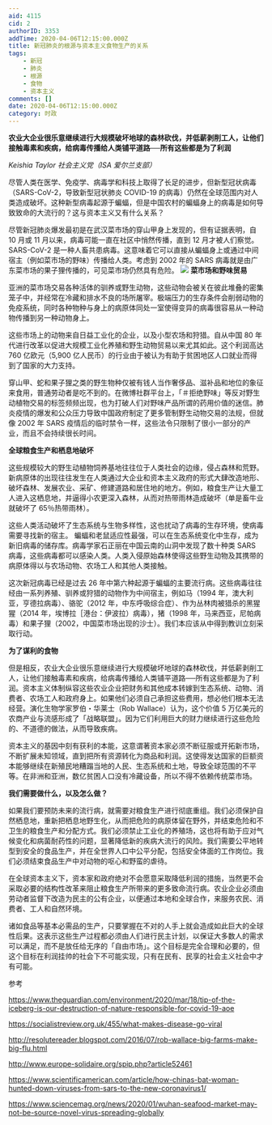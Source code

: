 ```yaml
---
aid: 4115
cid: 2
authorID: 3353
addTime: 2020-04-06T12:15:00.000Z
title: 新冠肺炎的根源与资本主义食物生产的关系
tags:
    - 新冠
    - 肺炎
    - 根源
    - 食物
    - 资本主义
comments: []
date: 2020-04-06T12:15:00.000Z
category: 时政
---
```


**农业大企业很乐意继续进行大规模破坏地球的森林砍伐，并低薪剥削工人，让他们接触毒素和疾病，给病毒传播给人类铺平道路──所有这些都是为了利润**

_Keishia Taylor 社会主义党（ISA 爱尔兰支部）_

尽管人类在医学、免疫学、病毒学和科技上取得了长足的进步，但新型冠状病毒（SARS-CoV-2，导致新型冠状肺炎 COVID-19 的病毒）仍然在全球范围内对人类造成破坏。这种新型病毒起源于蝙蝠，但是中国农村的蝙蝠身上的病毒是如何导致致命的大流行的？这与资本主义又有什么关系？

尽管新冠肺炎爆发最初是在武汉菜市场的穿山甲身上发现的，但有证据表明，自 10 月或 11 月以来，病毒可能一直在社区中悄然传播，直到 12 月才被人们察觉。SARS-CoV-2 是一种人畜共患病毒。这意味着它可以直接从蝙蝠身上或通过中间宿主（例如菜市场的野味）传播给人类。考虑到 2002 年的 SARS 病毒就是由广东菜市场的果子狸传播的，可见菜市场仍然具有危险。 ![](https://chinaworker.info/wp-content/uploads/2020/04/COVID-19-620x330-1.jpg) **菜市场和野味贸易**

亚洲的菜市场交易各种活体的驯养或野生动物，这些动物会被关在彼此堆叠的密集笼子中，并经常在冷藏和排水不良的场所屠宰。极端压力的生存条件会削弱动物的免疫系统，同时各种物种与身上的病原体同处一室使得变异的病毒很容易从一种动物传播到另一种动物身上。

这些市场上的动物来自日益工业化的企业，以及小型农场和狩猎。自从中国 80 年代进行改革以促进大规模工业化养殖和野生动物贸易以来尤其如此。这个利润高达 760 亿欧元（5,900 亿人民币）的行业由于被认为有助于贫困地区人口就业而得到了国家的大力支持。

穿山甲、蛇和果子狸之类的野生物种仅被有钱人当作奢侈品、滋补品和地位的象征来食用，普通劳动者是吃不到的。在微博社群平台上，「＃拒绝野味」等反对野生动植物交易的标签频频出现，也为打破人们对野味产品所谓的药用价值的迷信。肺炎疫情的爆发和公众压力导致中国政府制定了更多管制野生动物交易的法规，但就像 2002 年 SARS 疫情后的临时禁令一样，这些法令只限制了很小一部分的产业，而且不会持续很长时间。

**全球粮食生产和栖息地破坏**

这些规模较大的野生动植物饲养基地往往位于人类社会的边缘，侵占森林和荒野。新病原体的出现往往发生在人类通过大企业和资本主义政府的形式大肆改造地形、破坏森林、发展农业、采矿、修建道路和居住地的地方。例如，粮食生产让大量工人进入这栖息地，并逼得小农更深入森林，从而对热带雨林造成破坏（单是畜牛业就破坏了 65％热带雨林）。

这些人类活动破坏了生态系统与生物多样性，这也扰动了病毒的生存环境，使病毒需要寻找新的宿主。 蝙蝠和老鼠适应性最强，可以在生态系统变化中生存，成为新旧病毒的储存库。病毒学家石正丽在中国云南的山洞中发现了数十种类 SARS 病毒，这些病毒都可以感染人类。人类入侵原始森林使得这些野生动物及其携带的病原体得以与农场动物、农场工人和其他人类接触。

这次新冠病毒已经是过去 26 年中第六种起源于蝙蝠的主要流行病。这些病毒往往经由一系列养殖、驯养或狩猎的动物作为中间宿主，例如马（1994 年，澳大利亚，亨德拉病毒）、骆驼（2012 年，中东呼吸综合症）、作为丛林肉被猎杀的黑猩猩（2014 年，埃博拉［港台：伊波拉）病毒），猪（1998 年，马来西亚，尼帕病毒）和果子狸（2002，中国菜市场出现的沙士）。我们本应该从中得到教训立刻采取行动。

**为了谋利的食物**

但是相反，农业大企业很乐意继续进行大规模破坏地球的森林砍伐，并低薪剥削工人，让他们接触毒素和疾病，给病毒传播给人类铺平道路──所有这些都是为了利润。资本主义体制纵容这些农业企业把财务和其他成本转嫁到生态系统、动物、消费者、农场工人和政府身上。如果他们必须自己承担这些费用，想必他们根本无法经营。演化生物学家罗伯・华莱士（Rob Wallace）认为，这个价值 5 万亿美元的农商产业与流感形成了「战略联盟」。因为它们利用巨大的财力继续进行这些危险的、不道德的做法，从而导致疾病。

资本主义的基因中刻有获利的本能，这意谓著资本家必须不断征服或开拓新市场，不断扩展未知领域，直到把所有资源转化为商品和利润。这使得发达国家的巨额资本能够继续在新殖民地糟蹋当地的人民、生态系统和土地，导致全球范围的不平等。在非洲和亚洲，数亿贫困人口没有冷藏设备，所以不得不依赖传统菜市场。

**我们需要做什么，以及怎么做？**

如果我们要预防未来的流行病，就需要对粮食生产进行彻底重组。我们必须保护自然栖息地，重新把栖息地野生化，从而把危险的病原体留在野外，并结束危险和不卫生的粮食生产和分配方式。我们必须禁止工业化的养殖场，这也将有助于应对气候变化和病菌耐药性的问题，显著降低新的疾病大流行的风险。我们需要公平地转型到安全的食品生产，并在全世界人口中公平分配，包括安全体面的工作岗位。我们必须结束食品生产中对动物的呕心和野蛮的虐待。

在全球资本主义下，资本家和政府绝对不会愿意采取降低利润的措施，当然更不会采取必要的结构性改革来阻止粮食生产所带来的更多致命流行病。农业企业必须由劳动者监督下改造为民主的公有企业，以便通过本地和全球合作，来服务农民、消费者、工人和自然环境。

诸如食品等基本必需品的生产，只要掌握在不对的人手上就会造成如此巨大的全球性后果。这表示这些生产过程都必须由人们进行民主计划，以保证大多数人的需求可以满足，而不是放任给无序的「自由市场」。这个目标是完全合理和必要的，但这个目标在利润挂帅的社会下不可能实现，只有在民有、民享的社会主义社会中才有可能。

参考

https://www.theguardian.com/environment/2020/mar/18/tip-of-the-iceberg-is-our-destruction-of-nature-responsible-for-covid-19-aoe

https://socialistreview.org.uk/455/what-makes-disease-go-viral

http://resolutereader.blogspot.com/2016/07/rob-wallace-big-farms-make-big-flu.html

http://www.europe-solidaire.org/spip.php?article52461

https://www.scientificamerican.com/article/how-chinas-bat-woman-hunted-down-viruses-from-sars-to-the-new-coronavirus1/

https://www.sciencemag.org/news/2020/01/wuhan-seafood-market-may-not-be-source-novel-virus-spreading-globally
